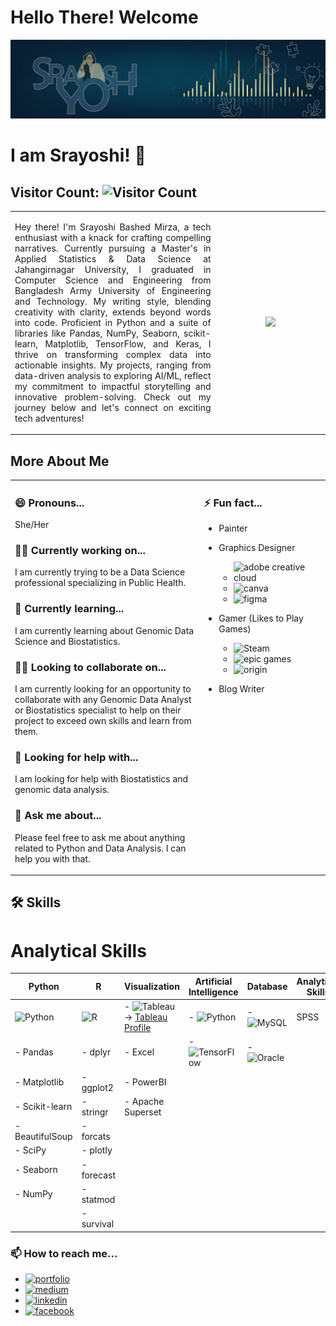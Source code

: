 
# Hello There! Welcome

![Cover](1697389551039.jpg)

# I am Srayoshi! 👋  
## Visitor Count: ![Visitor Count](https://profile-counter.glitch.me/{Srayoshi-Mirza}/count.svg)

  <table>
            <tr>
                <td width="65%""> 
                 <p align="justify">
Hey there! I'm Srayoshi Bashed Mirza, a tech enthusiast with a knack for crafting compelling narratives. Currently pursuing a Master's in Applied Statistics & Data Science at Jahangirnagar University, I graduated in Computer Science and Engineering from Bangladesh Army University of Engineering and Technology. My writing style, blending creativity with clarity, extends beyond words into code. Proficient in Python and a suite of libraries like Pandas, NumPy, Seaborn, scikit-learn, Matplotlib, TensorFlow, and Keras, I thrive on transforming complex data into actionable insights. My projects, ranging from data-driven analysis to exploring AI/ML, reflect my commitment to impactful storytelling and innovative problem-solving. Check out my journey below and let's connect on exciting tech adventures!
                </p>
                </td> 
                <td> 
                   <div align="center">
                      <a href="https://github.com/Srayoshi-Mirza">
                           <img height="180em" src="https://github-readme-stats.vercel.app/api/top-langs/?username=Srayoshi-Mirza&layout=compact&langs_count=10&theme=radical&count_private=true&exclude_repo=frintter,kingburger"/>
                     </a>
                </td> 
            </tr>
  </table>

    
## More About Me

<table>
  <tr>
    <td width="60%" style="vertical-align: super;">
      
### 😄 Pronouns...
She/Her

### 👩‍💻 Currently working on...
I am currently trying to be a Data Science professional specializing in Public Health.

### 🧠 Currently learning...
I am currently learning about Genomic Data Science and Biostatistics.

### 👯‍♀️ Looking to collaborate on...
I am currently looking for an opportunity to collaborate with any Genomic Data Analyst or Biostatistics specialist to help on their project to exceed own skills and learn from them.

### 🤔 Looking for help with...
I am looking for help with Biostatistics and genomic data analysis.

### 💬 Ask me about...
Please feel free to ask me about anything related to Python and Data Analysis. I can help you with that.
    </td>
    <td width="40%" style="vertical-align: super;">
    
### ⚡️ Fun fact...
- Painter
- Graphics Designer  
  - ![adobe creative cloud](https://img.shields.io/badge/Adobe%20Creative%20Cloud-DA1F26?style=for-the-badge&logo=Adobe%20Creative%20Cloud&logoColor=white)  
  - ![canva](https://img.shields.io/badge/Canva-%2300C4CC.svg?&style=for-the-badge&logo=Canva&logoColor=white)  
  - ![figma](https://img.shields.io/badge/Figma-F24E1E?style=for-the-badge&logo=figma&logoColor=white)  
- Gamer (Likes to Play Games)  
  - ![Steam](https://img.shields.io/badge/Steam-000000?style=for-the-badge&logo=steam&logoColor=white)  
  - ![epic games](https://img.shields.io/badge/Epic%20Games-313131?style=for-the-badge&logo=Epic%20Games&logoColor=white)  
  - ![origin](https://img.shields.io/badge/Origin-148EFF?style=for-the-badge&logo=origin&logoColor=white)  
- Blog Writer

    </td>
  </tr>
</table>

## 🛠 Skills

# Analytical Skills

| Python                                | R                                       | Visualization                                       | Artificial Intelligence                            | Database                                        | Analytical Skills |
|---------------------------------------|-----------------------------------------|----------------------------------------------------|----------------------------------------------------|------------------------------------------------|-------------------------------------------------|
| ![Python](https://img.shields.io/badge/Python-3776AB?style=for-the-badge&logo=python&logoColor=white)  | ![R](https://img.shields.io/badge/R-276DC3?style=for-the-badge&logo=r&logoColor=white)   | - ![Tableau](https://img.shields.io/badge/Tableau-E97627?style=for-the-badge&logo=Tableau&logoColor=white) -> [Tableau Profile](https://public.tableau.com/app/profile/srayoshi.mirza)   | - ![Python](https://img.shields.io/badge/Python-3776AB?style=for-the-badge&logo=python&logoColor=white) | - ![MySQL](https://img.shields.io/badge/MySQL-005C84?style=for-the-badge&logo=mysql&logoColor=white)  | SPSS |
| - Pandas                              | - dplyr                                  | - Excel                                           | - ![TensorFlow](https://img.shields.io/badge/TensorFlow-FF6F00?style=for-the-badge&logo=tensorflow&logoColor=white)                                                | - ![Oracle](https://img.shields.io/badge/Oracle-F80000?style=for-the-badge&logo=Oracle&logoColor=white)                                               |  |
| - Matplotlib                          | - ggplot2                               | - PowerBI                                          |                                                    |                                                |  |
| - Scikit-learn                        | - stringr                               | - Apache Superset                                  |                                                    |                                                |  |
| - BeautifulSoup                       | - forcats                               |                                                    |                                                    |                                                |  |
| - SciPy                               | - plotly                                |                                                    |                                                    |                                                |  |
| - Seaborn                             | - forecast                              |                                                    |                                                    |                                                |  |
| - NumPy                               | - statmod                               |                                                    |                                                    |                                                |  |
|                                       | - survival                              |                                                    |                                                    |                                                |  |


### 📫 How to reach me...
- [![portfolio](https://img.shields.io/badge/my_portfolio-000?style=for-the-badge&logo=ko-fi&logoColor=white)](https://srayoshi-mirza.github.io)
- [![medium](https://img.shields.io/badge/Medium-12100E?style=for-the-badge&logo=medium&logoColor=white)](https://medium.com/@srayoshimirza)
- [![linkedin](https://img.shields.io/badge/linkedin-0A66C2?style=for-the-badge&logo=linkedin&logoColor=white)](https://www.linkedin.com/in/srayoshi-mirza/)
- [![facebook](https://img.shields.io/badge/Facebook-1877F2?style=for-the-badge&logo=facebook&logoColor=white)](https://www.facebook.com/srayoshim/)


